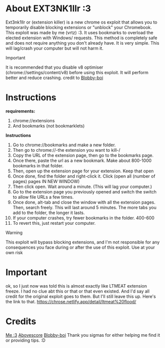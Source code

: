 # About EXT3NK1llr :3
Ext3nk1llr or (extension killer) is a new chrome os exploit that allows you to temporarily disable blocking extensions or "unblock" your Chromebook. This exploit was made by me (vrtz) :3. It uses bookmarks to overload the elected extension with Windows/ requests. This method is completely safe and does not require anything you don't already have. It is very simple. This will lag/crash your computer but will not harm it.
> [!IMPORTANT]
> It is recommended that you disable v8 optimiser (chrome://settings/content/v8) before using this exploit. It will perform better and reduce crashing. credit to [Blobby-boi](https://github.com/blobby-boi)
# Instructions
**requirements:**
1. chrome://extensions 
2. And bookmarks (not bookmarklets)

**Instructions**
1. Go to chrome://bookmarks and make a new folder. 
2. Then go to chrome://-the extension you want to kill-/
3. Copy the URL of the extension page, then go to  the bookmarks page.
4. Once there, paste the url as  a new bookmark. Make about 800-1000 bookmarks in that folder.
5. Then, open up the extension page for your extension. Keep that open
6. Once done, find the folder and right-click it. Click (open all (number of pages) pages IN NEW WINDOW)
7. Then click open. Wait around a minute. (This will lag your computer.) 
8. Go to the extension page you previously opened and switch the switch to allow file URLs a few times. 
9. Once done, alt-tab and close the window with all the extension pages. Then, search freely. This will last around 5 minutes. The more tabs you add to the folder, the longer it lasts. 
10. If your computer crashes, try fewer bookmarks in the folder. 400-600
11. To revert this, just restart your computer.
>[!WARNING]
>This exploit will bypass blocking extensions, and I'm not responsible for any consequences you face during or after the use of this exploit. Use at your own risk
# Important
ok, so I just now was told this is almost exactly like LTMEAT extension freeze. I had no clue abt this or that or that even existed. And I'd say all credit for the original exploit goes to them. But I'll still leave this up. Here's the link to that. https://chrose.netlify.app/detail/ltmeat%20flood/ 

# Credits
  [Me :3](https://github.com/Nebula-X-Development)
  [Abovescore](https://github.com/Abovescore)
  [Blobby-boi](https://github.com/blobby-boi)
Thank you sigmas for either helping me find it or providing tips. :D


